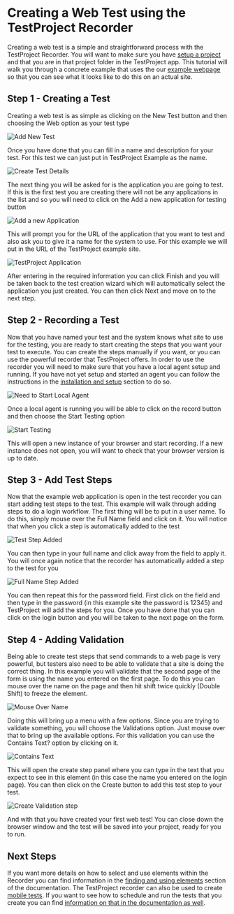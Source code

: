 # Creating a Web Test using the TestProject Recorder

Creating a web test is a simple and straightforward process with the TestProject Recorder. You will want to make sure you have [setup a project](introduction-to-web-testing.md#getting-ready) and that you are in that project folder in the TestProject app.  This tutorial will walk you through a concrete example that uses the our [example webpage](https://example.testproject.io%20) so that you can see what it looks like to do this on an actual site. 

## Step 1 - Creating a Test

Creating a web test is as simple as clicking on the New Test button and then choosing the Web option as your test type

![Add New Test](../../.gitbook/assets/image%20%2813%29.png)

Once you have done that you can fill in a name and description for your test.  For this test we can just put in TestProject Example as the name.

![Create Test Details](../../.gitbook/assets/image%20%2837%29.png)

The next thing you will be asked for is the application you are going to test. If this is the first test you are creating there will not be any applications in the list and so you will need to click on the Add a new application for testing button

![Add a new Application](../../.gitbook/assets/image%20%2865%29.png)

This will prompt you for the URL of the application that you want to test and also ask you to give it a name for the system to use. For this example we will put in the URL of the TestProject example site.

![TestProject Application](../../.gitbook/assets/image.png)

After entering in the required information you can click Finish and you will be taken back to the test creation wizard which will automatically select the application you just created. You can then click Next and move on to the next step.

## Step 2 - Recording a Test

Now that you have named your test and the system knows what site to use for the testing, you are ready to start creating the steps that you want your test to execute.  You can create the steps manually if you want, or you can use the powerful recorder that TestProject offers. In order to use the recorder you will need to make sure that you have a local agent setup and running.  If you have not yet setup and started an agent you can follow the instructions in the [installation and setup](../../getting-started/installation-and-setup.md) section to do so. 

![Need to Start Local Agent](../../.gitbook/assets/image%20%2859%29.png)

Once a local agent is running you will be able to click on the record button and then choose the Start Testing option

![Start Testing](../../.gitbook/assets/image%20%2834%29.png)

This will open a new instance of your browser and start recording. If a new instance does not open, you will want to check that your browser version is up to date.

## Step 3 - Add Test Steps

Now that the example web application is open in the test recorder you can start adding test steps to the test. This example will walk through adding steps to do a login workflow. The first thing will be to put in a user name. To do this, simply mouse over the Full Name field and click on it.  You will notice that when you click a step is automatically added to the test

![Test Step Added](../../.gitbook/assets/image%20%2853%29.png)

You can then type in your full name and click away from the field to apply it.  You will once again notice that the recorder has automatically added a step to the test for you

![Full Name Step Added](../../.gitbook/assets/image%20%2864%29.png)

You can then repeat this for the password field. First click on the field and then type in the password \(in this example site the password is 12345\) and TestProject will add the steps for you.  Once you have done that you can click on the login button and you will be taken to the next page on the form. 

## Step 4 - Adding Validation

Being able to create test steps that send commands to a web page is very powerful, but testers also need to be able to validate that a site is doing the correct thing. In this example you will validate that the second page of the form is using the name you entered on the first page. To do this you can mouse over the name on the page and then hit shift twice quickly \(Double Shift\) to freeze the element.

![Mouse Over Name](../../.gitbook/assets/image%20%2833%29.png)

Doing this will bring up a menu with a few options. Since you are trying to validate something, you will choose the Validations option. Just mouse over that to bring up the available options. For this validation you can use the Contains Text? option by clicking on it.

![Contains Text](../../.gitbook/assets/image%20%2839%29.png)

This will open the create step panel where you can type in the text that you expect to see in this element \(in this case the name you entered on the login page\). You can then click on the Create button to add this test step to your test. 

![Create Validation step](../../.gitbook/assets/image%20%2847%29.png)

And with that you have created your first web test!  You can close down the browser window and the test will be saved into your project, ready for you to run.

## Next Steps

If you want more details on how to select and use elements within the Recorder you can find information in the [finding and using elements](../finding-and-using-elements/) section of the documentation. The TestProject recorder can also be used to create [mobile tests](../mobile-testing/). If you want to see how to schedule and run the tests that you create you can find [information on that in the documentation as well](../../schedule-and-run-tests/create-and-schedule-jobs.md).


